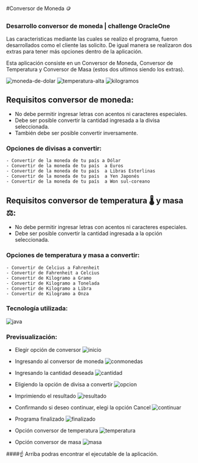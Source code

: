 #Conversor de Moneda 🪙

### Desarrollo conversor de moneda | challenge OracleOne

Las caracteristicas mediante las cuales se realizo el programa, fueron desarrollados como el cliente las solicito. De igual manera se realizaron dos extras para tener más opciones dentro de la aplicación.

Esta aplicación consiste en un Conversor de Moneda, Conversor de Temperatura y Conversor de Masa (estos dos ultimos siendo los extras).

![moneda-de-dolar](https://user-images.githubusercontent.com/78713566/225103338-b217ae2d-6ed3-464d-9d26-b3efdf2474b5.svg)  ![temperatura-alta](https://user-images.githubusercontent.com/78713566/225104295-2fd1ada7-c8c0-4898-a465-dee2aa7de5d3.svg)  ![kilogramos](https://user-images.githubusercontent.com/78713566/225104731-c76dda5b-5f96-4c5a-be92-998f6c5fc8e0.svg)

## Requisitos conversor de moneda:
- No debe permitir ingresar letras con acentos ni caracteres especiales.
- Debe ser posible convertir la cantidad ingresada a la divisa seleccionada.
- También debe ser posible convertir inversamente.

### Opciones de divisas a convertir:
	- Convertir de la moneda de tu país a Dólar
    - Convertir de la moneda de tu país  a Euros
    - Convertir de la moneda de tu país  a Libras Esterlinas
    - Convertir de la moneda de tu país  a Yen Japonés
    - Convertir de la moneda de tu país  a Won sul-coreano

## Requisitos conversor de temperatura 🌡️ y masa ⚖️:
- No debe permitir ingresar letras con acentos ni caracteres especiales.
- Debe ser posible convertir la cantidad ingresada a la opción seleccionada.

### Opciones de temperatura y masa a convertir:
	- Convertir de Celcius a Fahrenheit
    - Convertir de Fahrenheit a Celcius
    - Convertir de Kilogramo a Gramo
    - Convertir de Kilogramo a Tonelada
    - Convertir de Kilogramo a Libra
	- Convertir de Kilogramo a Onza

### Tecnología utilizada:
![java](https://user-images.githubusercontent.com/78713566/225094824-88b6f8fa-686b-497e-9b05-46791c2e1582.svg)

### Previsualización:
- Elegir opción de conversor
![inicio](https://user-images.githubusercontent.com/78713566/225096816-52d4c2cf-430f-4525-aac3-864d9a6aceb5.png)

- Ingresando al conversor de moneda
![conmonedas](https://user-images.githubusercontent.com/78713566/225097097-a9edfffe-2e00-43d3-9211-01489a45e5e7.png)

- Ingresando la cantidad deseada
![cantidad](https://user-images.githubusercontent.com/78713566/225097295-6524ef4f-2ddf-499c-8fd1-cab55e19e90f.png)

- Eligiendo la opción de divisa a convertir
![opcion](https://user-images.githubusercontent.com/78713566/225097535-4f4d4766-3368-47eb-9aae-a4a3291c8c41.png)

- Imprimiendo el resultado
![resultado](https://user-images.githubusercontent.com/78713566/225097790-22cb7886-6635-40a0-b815-90b5579d30b5.png)

- Confirmando si deseo continuar, elegi la opción Cancel
![continuar](https://user-images.githubusercontent.com/78713566/225097920-ba009f9d-dd92-4458-8160-035a8ed555db.png)

- Programa finalizado
![finalizado](https://user-images.githubusercontent.com/78713566/225098032-b2a6545f-c7c2-48ed-8c89-f0f5e31591c6.png)

- Opción conversor de temperatura
![temperatura](https://user-images.githubusercontent.com/78713566/225098174-ca51bf26-a603-407a-b3bc-4f58d937bb7e.png)

- Opción conversor de masa
![masa](https://user-images.githubusercontent.com/78713566/225098264-c81f03c0-70e4-47be-b822-98eef3fadcbb.png)

####☝️ Arriba podras encontrar el ejecutable de la aplicación.
